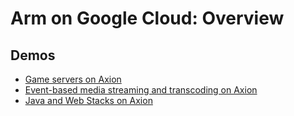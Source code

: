 # Arm on Google Cloud: Overview

## Demos

- [Game servers on Axion](./gaming-demo/README.md)
- [Event-based media streaming and transcoding on Axion](./media-demo/README.md)
- [Java and Web Stacks on Axion](./web-demo/README.md)
